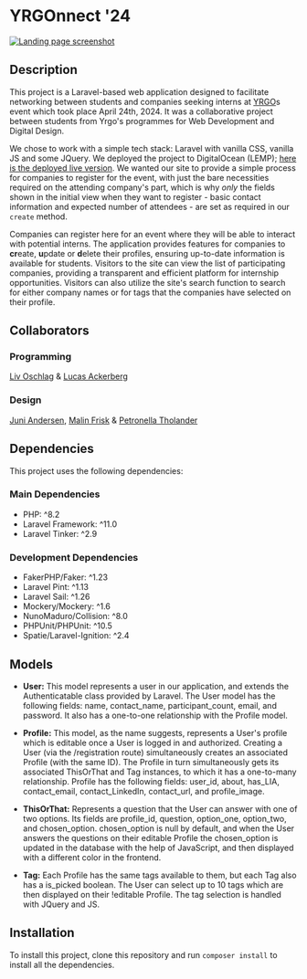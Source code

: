 # YRGOnnect '24

[![Landing page screenshot](https://i.postimg.cc/LXRBKL71/Screenshot-2024-04-25-at-14-25-28.png)](https://postimg.cc/DWjb1J7v)

## Description
This project is a Laravel-based web application designed to facilitate networking between students and companies seeking interns at [YRGO](http://yrgo.se)s event which took place April 24th, 2024. It was a collaborative project between students from Yrgo's programmes for Web Development and Digital Design.

We chose to work with a simple tech stack: Laravel with vanilla CSS, vanilla JS and some JQuery. We deployed the project to DigitalOcean (LEMP); [here is the deployed live version](http://139.59.168.187/). We wanted our site to provide a simple process for companies to register for the event, with just the bare necessities required on the attending company's part, which is why *only* the fields shown in the initial view when they want to register - basic contact information and expected number of attendees - are set as required in our `create` method.

Companies can register here for an event where they will be able to interact with potential interns. The application provides features for companies to **cr**eate, **u**pdate or **d**elete their profiles, ensuring up-to-date information is available for students. Visitors to the site can view the list of participating companies, providing a transparent and efficient platform for internship opportunities. Visitors can also utilize the site's search function to search for either company names or for tags that the companies have selected on their profile.

## Collaborators
### Programming
[Liv Oschlag](https://github.com/livoszlak) & [Lucas Ackerberg](https://github.com/lucasackerberg)
### Design
[Juni Andersen](https://www.linkedin.com/in/juni-andersen-b24651288/), [Malin Frisk](https://www.linkedin.com/in/malin-frisk-07021529a/) & [Petronella Tholander](https://www.linkedin.com/in/petronella-tholander-245161150/)

## Dependencies
This project uses the following dependencies:

### Main Dependencies
- PHP: ^8.2
- Laravel Framework: ^11.0
- Laravel Tinker: ^2.9

### Development Dependencies
- FakerPHP/Faker: ^1.23
- Laravel Pint: ^1.13
- Laravel Sail: ^1.26
- Mockery/Mockery: ^1.6
- NunoMaduro/Collision: ^8.0
- PHPUnit/PHPUnit: ^10.5
- Spatie/Laravel-Ignition: ^2.4

## Models
- **User:** This model represents a user in our application, and extends the Authenticatable class provided by Laravel. The User model has the following fields: name, contact_name, participant_count, email, and password. It also has a one-to-one relationship with the Profile model.

- **Profile:** This model, as the name suggests, represents a User's profile which is editable once a User is logged in and authorized. Creating a User (via the /registration route) simultaneously creates an associated Profile (with the same ID). The Profile in turn simultaneously gets its associated ThisOrThat and Tag instances, to which it has a one-to-many relationship. Profile has the following fields: user_id, about, has_LIA, contact_email, contact_LinkedIn, contact_url, and profile_image.

- **ThisOrThat:** Represents a question that the User can answer with one of two options. Its fields are profile_id, question, option_one, option_two, and chosen_option. chosen_option is null by default, and when the User answers the questions on their editable Profile the chosen_option is updated in the database with the help of JavaScript, and then displayed with a different color in the frontend.
  
- **Tag:** Each Profile has the same tags available to them, but each Tag also has a is_picked boolean. The User can select up to 10 tags which are then displayed on their !editable Profile. The tag selection is handled with JQuery and JS.

## Installation
To install this project, clone this repository and run `composer install` to install all the dependencies.

